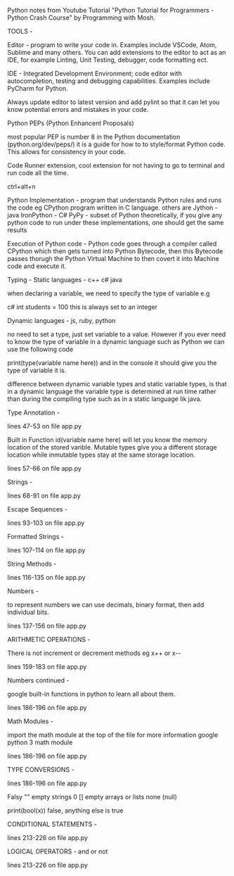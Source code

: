 Python notes from Youtube Tutorial "Python Tutorial for Programmers - Python Crash Course" by 
Programming with Mosh.


TOOLS -

Editor - program to write your code in. Examples include VSCode, Atom, Sublime and many others. You can add extensions
to the editor to act as an IDE, for example Linting, Unit Testing, debugger, code formatting ect.


IDE - Integrated Development Environment; code editor with autocompletion, testing and debugging capabilities.
Examples include PyCharm for Python.

Always update editor to latest version and add pylint so that it can let you know potential errors and mistakes in your code.

Python PEPs (Python Enhancent Proposals)

most popular PEP is number 8 in the Python documentation (python.org/dev/peps/)
it is a guide for how to to style/format Python code. This allows for consistency in your code.

Code Runner extension, cool extension for not having to
go to terminal and run code all the time.

ctrl+alt+n

Python Implementation - program that understands Python rules and runs the code
eg CPython program written in C language.
others are 
Jython - java
IronPython - C#
PyPy - subset of Python
theoretically, if you give any python code to run under these implementations, one
should get the same results

Execution of Python code - 
Python code goes through a compiler called CPython which then gets turned into Python 
Bytecode, then this Bytecode passes thorugh the Python Virtual Machine to then 
covert it into Machine code and execute it.

Typing - 
Static languages - c++ c# java

when declaring a variable, we need to specify the type of variable
e.g

c# int students = 100
this is always set to an integer

Dynamic languages - js, ruby, python 

no need to set a type, just set variable to a value.
However if you ever need to know the type of variable in a dynamic language
such as Python we can use the following code

print(type(variable name here)) and in the console it should give you
the type of variable it is.

difference between dynamic variable types and static variable types, is
that in a dynamic language the variable type is determined at run time
rather than during the compiling type such as in a static language lik java.

Type Annotation - 

lines 47-53 on file app.py

Built in Function id(variable name here) will let you know the memory location of the stored varible.
Mutable types give you a different storage location while inmutable types stay at the same storage location.

lines  57-66  on file app.py

Strings - 

lines 68-91 on file app.py

Escape Sequences - 

lines 93-103 on file app.py

Formatted Strings  - 

lines 107-114 on file app.py

String Methods - 

lines 116-135 on file app.py

Numbers - 

to represent numbers we can use decimals, binary format, then add individual bits.

lines 137-156 on file app.py

ARITHMETIC OPERATIONS - 

There is not increment or decrement methods eg
x++ or x--

lines 159-183 on file app.py

Numbers continued - 

google built-in functions in python to learn all about them.

lines 186-196 on file app.py


Math Modules - 

import the math module at the top of the file
for more information google python 3 math module

lines 186-196 on file app.py

TYPE CONVERSIONS - 

lines 186-196 on file app.py

Falsy
"" empty strings
0
[] empty arrays or lists
none (null)

print(bool(x)) false, anything else is true

CONDITIONAL STATEMENTS - 

lines 213-226 on file app.py

LOGICAL OPERATORS - 
and 
or
not

lines 213-226 on file app.py

 








